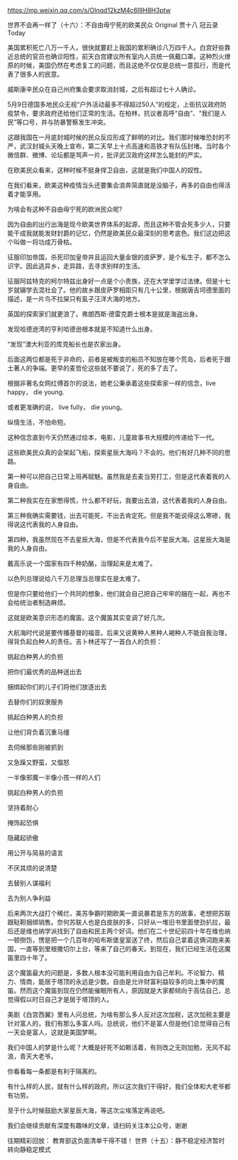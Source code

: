 https://mp.weixin.qq.com/s/OInqd12kzM4c6l9H8H3ptw

 世界不会再一样了（十六）：不自由毋宁死的欧美民众
Original 贾十八 冠云录 Today

美国累积死亡八万一千人，很快就要赶上我国的累积确诊八万四千人。白宫好些靠近总统的官员也确诊阳性，前天白宫建议所有室内人员统一佩戴口罩。这种烈火燎原的时候，美国仍然在考虑复工的问题，而且这绝不仅仅是总统一意孤行，而是代表了很多人的民意。

 

威斯康辛民众在自己州府集会要求取消封城，之后有超过七十人确诊。


 

5月9日德国多地民众无视“户外活动最多不得超过50人”的规定，上街抗议政府防疫禁令，要求政府还给他们正常的生活。在柏林，抗议者高呼“自由”、“我们是人民”等口号，并与防暴警察发生冲突。


 

这跟我国在一月底封城时候的民众反应形成了鲜明的对比。我们那时候唯恐封的不严，武汉封城头天晚上宣布，第二天早上十点高速和高铁才有队伍封堵。当时各个微信群、微博、论坛都是骂声一片，批评武汉政府这样怎么能封的严实。

 

在欧美民众看来，这种时候不挺身捍卫自由，这就是我们中国人的奴性。

 

在我们看来，欧美这种疫情当头还要集会浪奔简直就是没脑子，再多的自由也得活着才能享用。

 

为啥会有这种不自由毋宁死的欧洲民众呢?

 

因为自由的出行出海是现今欧美世界体系的起源，而且这种不管会死多少人，只要能干成我就能发财封爵的记忆，仍然是欧美民众最深刻的思考底色。我们这边把这个叫做一将功成万骨枯。

 

征服印加帝国，杀死印加皇帝并且运回大量金银的皮萨罗，是个私生子，都不怎么识字。因此逃异乡，走异路，去寻求别样的生活。


 

征服阿兹特克的柯尔特兹出身好一点是个小贵族，还在大学里学过法律。但是十七岁就辍学去混社会了。他的故乡跟皮萨罗相距只有几十公里，根据唐吉坷德里面的描述，是一片鸟不拉屎只有虱子汪洋大海的地方。

 

 

英国的探索家们就更浪了。弗朗西斯·德雷克爵士根本是就是海盗出身。

 

  

发现哈德逊湾的亨利哈德逊根本就是不知道什么出身。 

 “发现”澳大利亚的库克船长也是农家出身。

 

 

后面这两位都是死于非命的，前者是被叛变的船员不知放在哪个荒岛，后者死于跟土著人的争端。更早的麦哲伦这些就不要说了，死的多了去了。

 

根据非著名女网红傅首尔的说法，她老公秉承着这些探索家一样的信念，live happy， die young.

  

 

或者更准确的说， live fully， die young。

 

纵情生活，不怕命短。

 

这种信念直到今天仍然通过绘本，电影，儿童故事书大规模的传递给下一代。


 

这些欧美民众真的会架起飞船，探索星辰大海吗？不会的。他们有好几种不同的思路。

 

第一种可以把自己日常上班再赋魅。虽然我是去麦当劳打工，但是这代表着我的人身自由。

 

第二种我实在在家憋得慌，什么都不好玩，我要出去浪，这代表着我的人身自由。

 

第三种我确实需要钱，出去可能死，不出去肯定死。但是我不能说得这么寒碜，我得说这代表我的人身自由。

 

第四种，我虽然现在不去星辰大海，但是不代表我今后不星辰大海。这星辰大海是我的人身自由。

 

戴高乐说一个国家有四千种奶酪，治理起来是太难了。

 

以色列总理说给八千万总理当总理实在是太难了。

 

但是你只要给他们一个共同的想象，他们就会自己把自己牢牢的捆在一起，再也不会给统治者制造麻烦。

 

这就是欧美意识形态的魔笛。这个魔笛其实变调了好几次。

 

 

大航海时代说是要传播基督的福音。后来又说黄种人黑种人褐种人不能自我治理，得背负起白种人的责任。吉卜林还写了一首白人的负担：

  

挑起白种男人的负担

把你们最优秀的品种送出去

捆绑起你们的儿子们将他们放逐出去

去替你们的奴隶服务

挑起白种男人的负担

让他们背负着沉重马缰

去伺候那些刚被抓到

又急躁又野蛮，又愠怒

一半像邪魔一半像小孩一样的人们

挑起白种男人的负担

坚持着耐心

掩饰起恐惧

隐藏起骄傲

用公开与简易的语言

不厌其烦的说清楚

去替别人谋福利

去为别人争利益


后来两次大战打个稀烂，美苏争霸时期欧美一直说暴君是东方的故事，老想把苏联跟鞑靼捆绑销售。奈何苏联人也是白皮肤的多，只好从一堆旧书里面使劲扒拉，最后还是维也纳学派找到了自由和民主两个好词。他们在二十世纪前四十年在维也纳一顿捯饬，愣是把一个几百年的哈布斯堡皇室送了终，然后自己拿着这俩词跑来美国，一直等到里根撒切尔上台，等来了自己的春天。到现在，我们已经生活在这魔笛里四十年了。

 

这个魔笛最大的问题是，多数人根本没可能利用自由为自己牟利。不论智力、精力、情商，能居于塔顶的永远是少数。自由是允许财富利益较多的向上集中的魔笛。然而这个魔笛到现在仍然能催眠所有人，原因就是大家都倾向于高估自己，总觉得假以时日自己才是居于塔顶的人。

 

美剧《白宫西翼》里有人问总统，为啥有那么多人反对这次加税，这次加税主要是针对富人的，我们有那么多富人吗。总统说，他们不是富人但是他们总觉得自己有一天会是富人，这就是美国梦啊。


  

我们中国人的梦是什么呢？大概是好死不如赖活着，有则改之无则加勉，无风不起浪，青天大老爷。

 

你看看每一条都是有利于隔离的。

 

有什么样的人民，就有什么样的政府。所以这次我们干得好，我们全体和大老爷都有功劳。

 

至于什么时候鼓励大家星辰大海，等这次尘埃落定再说吧。


我们会继续贡献有深度有趣味的文章，请扫码关注本公众号，谢谢

往期精彩回放：
教育部这负面清单干得不错！
世界（十五）：静不稳定经济暂时转向静稳定模式
